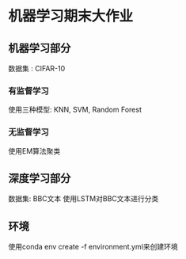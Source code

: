 # 机器学习期末大作业

## 机器学习部分

数据集 : CIFAR-10

### 有监督学习

使用三种模型: KNN, SVM, Random Forest

### 无监督学习

使用EM算法聚类

## 深度学习部分

数据集: BBC文本
使用LSTM对BBC文本进行分类

## 环境

使用conda env create -f environment.yml来创建环境

